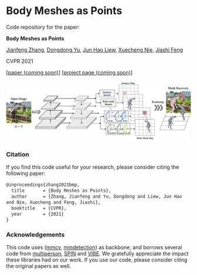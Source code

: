 # Body Meshes as Points
Code repository for the paper:

**Body Meshes as Points**

[Jianfeng Zhang](https://jeff95.me/), [Dongdong Yu](https://jeff95.me/), [Jun Hao Liew](https://jeff95.me/), [Xuecheng Nie](https://jeff95.me/), [Jiashi Feng](https://sites.google.com/site/jshfeng/)

CVPR 2021

[[paper (coming soon)](https://jeff95.me/)] [[project page (coming soon)](https://jeff95.me/)]

![alt text](assets/teaser.png)

### Citation
If you  find this code useful for your research, please consider citing the following paper:

    @inproceedings{zhang2021bmp,
      title       = {Body Meshes as Points},
      author      = {Zhang, Jianfeng and Yu, Dongdong and Liew, Jun Hao and Nie, Xuecheng and Feng, Jiashi},
      booktitle   = {CVPR},
      year        = {2021}
    }

### Acknowledgements
This code uses ([mmcv](https://github.com/open-mmlab/mmcv), [mmdetection](https://github.com/open-mmlab/mmdetection)) as backbone, and borrows several code from [multiperson](https://github.com/JiangWenPL/multiperson), [SPIN](https://github.com/nkolot/SPIN) and [VIBE](https://github.com/mkocabas/VIBE). We gratefully appreciate the impact these libraries had on our work. If you use our code, please consider citing the original papers as well.

 
